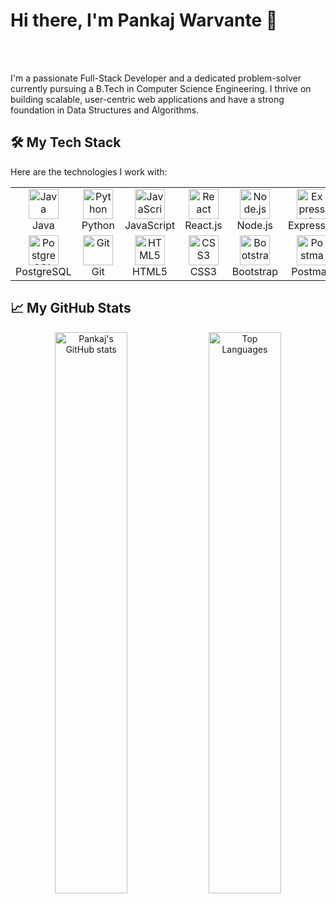# Hi there, I'm Pankaj Warvante 👋

<br />
<br />

I'm a passionate Full-Stack Developer and a dedicated problem-solver currently pursuing a B.Tech in Computer Science Engineering. I thrive on building scalable, user-centric web applications and have a strong foundation in Data Structures and Algorithms.

## 🛠️ My Tech Stack

Here are the technologies I work with:

<table>
  <tr>
    <td align="center" width="96">
      <a href="#-front-end">
        <img src="https://www.vectorlogo.zone/logos/java/java-icon.svg" width="48" height="48" alt="Java" />
      </a>
      <br>Java
    </td>
    <td align="center" width="96">
      <a href="#-front-end">
        <img src="https://www.vectorlogo.zone/logos/python/python-icon.svg" width="48" height="48" alt="Python" />
      </a>
      <br>Python
    </td>
    <td align="center" width="96">
      <a href="#-front-end">
        <img src="https://www.vectorlogo.zone/logos/javascript/javascript-icon.svg" width="48" height="48" alt="JavaScript" />
      </a>
      <br>JavaScript
    </td>
    <td align="center" width="96">
      <a href="#-front-end">
        <img src="https://www.vectorlogo.zone/logos/reactjs/reactjs-icon.svg" width="48" height="48" alt="React" />
      </a>
      <br>React.js
    </td>
     <td align="center" width="96">
      <a href="#-front-end">
        <img src="https://www.vectorlogo.zone/logos/nodejs/nodejs-icon.svg" width="48" height="48" alt="Node.js" />
      </a>
      <br>Node.js
    </td>
     <td align="center" width="96">
      <a href="#-front-end">
        <img src="https://www.vectorlogo.zone/logos/expressjs/expressjs-icon.svg" width="48" height="48" alt="Express.js" />
      </a>
      <br>Express.js
    </td>
  </tr>
   <tr>
    <td align="center" width="96">
      <a href="#-front-end">
        <img src="https://www.vectorlogo.zone/logos/postgresql/postgresql-icon.svg" width="48" height="48" alt="PostgreSQL" />
      </a>
      <br>PostgreSQL
    </td>
    <td align="center" width="96">
      <a href="#-front-end">
        <img src="https://www.vectorlogo.zone/logos/git-scm/git-scm-icon.svg" width="48" height="48" alt="Git" />
      </a>
      <br>Git
    </td>
    <td align="center" width="96">
      <a href="#-front-end">
        <img src="https://skillicons.dev/icons?i=html" width="48" height="48" alt="HTML5" />
      </a>
      <br>HTML5
    </td>
    <td align="center" width="96">
      <a href="#-front-end">
        <img src="https://skillicons.dev/icons?i=css" width="48" height="48" alt="CSS3" />
      </a>
      <br>CSS3
    </td>
     <td align="center" width="96">
      <a href="#-front-end">
        <img src="https://skillicons.dev/icons?i=bootstrap" width="48" height="48" alt="Bootstrap" />
      </a>
      <br>Bootstrap
    </td>
     <td align="center" width="96">
      <a href="#-front-end">
        <img src="https://www.vectorlogo.zone/logos/getpostman/getpostman-icon.svg" width="48" height="48" alt="Postman" />
      </a>
      <br>Postman
    </td>
  </tr>
</table>

## 📈 My GitHub Stats

<p align="center">
  <img width="48%" src="https://github-readme-stats.vercel.app/api?username=warvantepankaj&show_icons=true&theme=radical" alt="Pankaj's GitHub stats" />
  <img width="48%" src="https://github-readme-stats.vercel.app/api/top-langs/?username=warvantepankaj&layout=compact&theme=radical" alt="Top Languages" />
</p>


